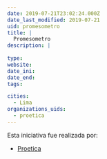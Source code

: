 ```yaml
---
date: 2019-07-21T23:02:24.000Z
date_last_modified: 2019-07-21
uid: promesometro
title: |
  Promesometro
description: |
  
type: 
website: 
date_ini: 
date_end: 
tags:

cities: 
  - Lima
organizations_uids:
  - proetica
---
```


Esta iniciativa fue realizada por:

- [Proetica](/organizaciones/proetica)
